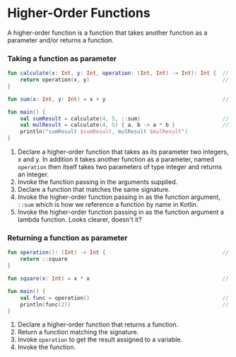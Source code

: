 # Higher-Order Functions

A higher-order function is a function that takes another function as a parameter and/or returns a function.

### Taking a function as parameter

<div class="language-kotlin" theme="idea" data-min-compiler-version="1.3">

```kotlin
fun calculate(x: Int, y: Int, operation: (Int, Int) -> Int): Int {  // 1
    return operation(x, y)                                          // 2
}

fun sum(x: Int, y: Int) = x + y                                     // 3

fun main() {
    val sumResult = calculate(4, 5, ::sum)                          // 4
    val mulResult = calculate(4, 5) { a, b -> a * b }               // 5
    println("sumResult $sumResult, mulResult $mulResult")
}
```

</div>

1. Declare a higher-order function that takes as its parameter two integers, x and y. In addition it takes another function as a parameter, named `operation`
then itself takes two parameters of type integer and returns an integer.
2. Invoke the function passing in the arguments supplied.
3. Declare a function that matches the same signature.
4. Invoke the higher-order function passing in as the function argument, `::sum` which is how we reference a function by name in Kotlin.
5. Invoke the higher-order function passing in as the function argument a lambda function. Looks clearer, doesn't it?

### Returning a function as parameter


<div class="language-kotlin" theme="idea" data-min-compiler-version="1.3">

```kotlin
fun operation(): (Int) -> Int {                                     // 1
    return ::square
}

fun square(x: Int) = x * x                                          // 2

fun main() {
    val func = operation()                                          // 3
    println(func(2))                                                // 4
}
```

</div>

1. Declare a higher-order function that returns a function.
2. Return a function matching the signature.
3. Invoke `operation` to get the result assigned to a variable.
4. Invoke the function.

